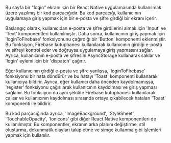 
Bu sayfa bir "login" ekranı için bir React Native uygulamasında kullanılmak üzere yazılmış bir kod parçacığıdır. Bu kod parçacığı, kullanıcının uygulamaya giriş yapmak için bir e-posta ve şifre girdiği bir ekranı içerir.

Başlangıç olarak, kullanıcıdan e-posta ve şifre girdilerini almak için 'Input' ve 'Text' komponentleri kullanılmıştır. Daha sonra, kullanıcının giriş yapmak için 'loginToFirebase' fonksiyonunu çağırdığı bir 'Button' komponenti eklenmiştir. Bu fonksiyon, Firebase kütüphanesi kullanılarak kullanıcının girdiği e-posta ve şifreyi kontrol eder ve doğruysa uygulamaya giriş yapmasını sağlar. Ayrıca, kullanıcının e-posta ve şifresini AsyncStorage kullanarak saklar ve 'login' eylemi için bir 'dispatch' çağırır.

Eğer kullanıcının girdiği e-posta ve şifre yanlışsa, 'loginToFirebase' fonksiyonu bir hata döndürür ve bu hatayı 'Toast' komponenti kullanarak kullanıcıya bildirir. Ayrıca, eğer kullanıcı daha önceden kaydolmamışsa, 'register' fonksiyonu çağırılarak kullanıcının kaydolması ve giriş yapması sağlanır. Bu fonksiyon da aynı şekilde Firebase kütüphanesi kullanılarak çalışır ve kullanıcının kaydolması sırasında ortaya çıkabilecek hataları 'Toast' komponenti ile bildirir.

Bu kod parçacığında ayrıca, 'ImageBackground', 'StyleSheet', 'TouchableOpacity', 'Ionicons' gibi diğer React Native komponentleri de kullanılmıştır. Bu komponentler, ekranın arka planını değiştirme, stil oluşturma, dokunmatik olayları takip etme ve simge kullanma gibi işlemleri yapmak için kullanılır.